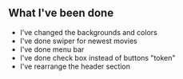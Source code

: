   ## What I've been done 
  - I've changed the backgrounds and colors
  - I've done swiper for newest movies 
  - I've done menu bar 
  - I've done check box instead of buttons "token"
  - I've rearrange the header section
